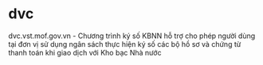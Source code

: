 # dvc
dvc.vst.mof.gov.vn - Chương trình ký số KBNN hỗ trợ cho phép người dùng tại đơn vị sử dụng ngân sách thực hiện ký số các bộ hồ sơ và chứng từ thanh toán khi giao dịch với Kho bạc Nhà nước
